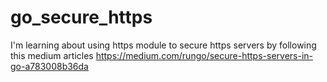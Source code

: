 # go_secure_https

I'm learning about using https module to secure https servers by following this medium articles
https://medium.com/rungo/secure-https-servers-in-go-a783008b36da
